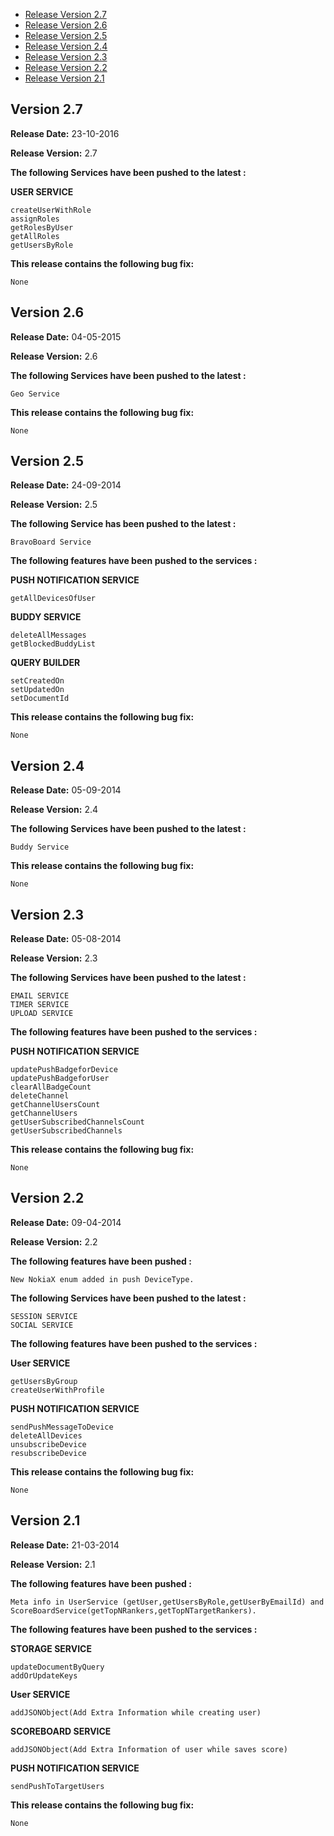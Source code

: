 * [Release Version 2.7](https://github.com/shephertz/App42_Corona_SDK/blob/master/Change_Log.md#version-27)
* [Release Version 2.6](https://github.com/shephertz/App42_Corona_SDK/blob/master/Change_Log.md#version-26)
* [Release Version 2.5](https://github.com/shephertz/App42_Corona_SDK/blob/master/Change_Log.md#version-25)
* [Release Version 2.4](https://github.com/shephertz/App42_Corona_SDK/blob/master/Change_Log.md#version-24)
* [Release Version 2.3](https://github.com/shephertz/App42_Corona_SDK/blob/master/Change_Log.md#version-23)
* [Release Version 2.2](https://github.com/shephertz/App42_Corona_SDK/blob/master/Change_Log.md#version-22)
* [Release Version 2.1](https://github.com/shephertz/App42_Corona_SDK/blob/master/Change_Log.md#version-21)

## Version 2.7

**Release Date:** 23-10-2016

**Release Version:** 2.7

**The following Services have been pushed to the latest :**

**USER SERVICE**

```
createUserWithRole
assignRoles
getRolesByUser
getAllRoles
getUsersByRole
```


**This release contains the following bug fix:**

```
None
```
## Version 2.6

**Release Date:** 04-05-2015

**Release Version:** 2.6

**The following Services have been pushed to the latest :**

```
Geo Service
```

**This release contains the following bug fix:**

```
None
```

## Version 2.5

**Release Date:** 24-09-2014 

**Release Version:** 2.5

**The following Service has been pushed to the latest :**

```
BravoBoard Service
```

**The following features have been pushed to the services :**

**PUSH NOTIFICATION SERVICE**

```
getAllDevicesOfUser
```

**BUDDY SERVICE**

```
deleteAllMessages
getBlockedBuddyList
```

**QUERY BUILDER**

```
setCreatedOn
setUpdatedOn
setDocumentId
```


**This release contains the following bug fix:**

```
None
```

## Version 2.4

**Release Date:** 05-09-2014

**Release Version:** 2.4

**The following Services have been pushed to the latest :**

```
Buddy Service
```

**This release contains the following bug fix:**

```
None
```

## Version 2.3

**Release Date:** 05-08-2014

**Release Version:** 2.3

**The following Services have been pushed to the latest :**

```
EMAIL SERVICE
TIMER SERVICE
UPLOAD SERVICE
```

**The following features have been pushed to the services :**

**PUSH NOTIFICATION SERVICE**

```
updatePushBadgeforDevice
updatePushBadgeforUser
clearAllBadgeCount
deleteChannel
getChannelUsersCount
getChannelUsers
getUserSubscribedChannelsCount
getUserSubscribedChannels
```

**This release contains the following bug fix:**

```
None
```

## Version 2.2

**Release Date:** 09-04-2014 

**Release Version:** 2.2

**The following features have been pushed :**

```
New NokiaX enum added in push DeviceType.
```

**The following Services have been pushed to the latest :**

```
SESSION SERVICE
SOCIAL SERVICE
```

**The following features have been pushed to the services :**

**User SERVICE**

```
getUsersByGroup
createUserWithProfile
```

**PUSH NOTIFICATION SERVICE**

```
sendPushMessageToDevice
deleteAllDevices
unsubscribeDevice
resubscribeDevice
```

**This release contains the following bug fix:**

```
None
```


## Version 2.1

**Release Date:** 21-03-2014 

**Release Version:** 2.1

**The following features have been pushed :**

```
Meta info in UserService (getUser,getUsersByRole,getUserByEmailId) and ScoreBoardService(getTopNRankers,getTopNTargetRankers).
```


**The following features have been pushed to the services :**

**STORAGE SERVICE**

```
updateDocumentByQuery
addOrUpdateKeys
```

**User SERVICE**

```
addJSONObject(Add Extra Information while creating user)
```

**SCOREBOARD SERVICE**

```
addJSONObject(Add Extra Information of user while saves score)
```

**PUSH NOTIFICATION SERVICE**

```
sendPushToTargetUsers
```


**This release contains the following bug fix:**

```
None
```
